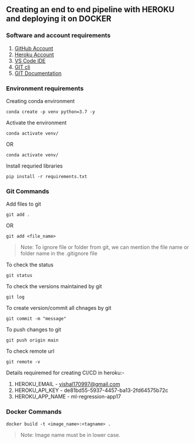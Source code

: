 ## Creating an end to end pipeline with HEROKU and deploying it on DOCKER

### Software and account requirements
1. [GitHub Account](https://github.com/)
2. [Heroku Account](https://dashboard.heroku.com/login)
3. [VS Code IDE](https://code.visualstudio.com/download)
4. [GIT cli](https://git-scm.com/downloads)
5. [GIT Documentation](https://git-scm.com/docs/gittutorial)

### Environment requirements
Creating conda environment
```
conda create -p venv python=3.7 -y
```

Activate the environment
```
conda activate venv/
```
OR
```
conda activate venv/
```

Install requried libraries
```
pip install -r requirements.txt
```

### Git Commands
Add files to git
```
git add .
```
OR
```
git add <file_name>
```
> Note: To ignore file or folder from git, we can mention the file name or folder name in the .gitignore file

To check the status
```
git status
```

To check the versions maintained by git
```
git log
```

To create version/commit all chnages by git
```
git commit -m "message"
```

To push changes to git
```
git push origin main
```

To check remote url
```
git remote -v
```

Details requiremed for creating CI/CD in heroku:-

1. HEROKU_EMAIL - vishal170997@gmail.com
2. HEROKU_API_KEY - de81bd55-5937-4457-ba13-2fd64575b72c
3. HEROKU_APP_NAME - ml-regression-app17

### Docker Commands
```
docker build -t <image_name>:<tagname> .
```
> Note: Image name must be in lower case.









